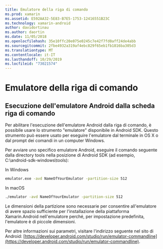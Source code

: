 ```yaml
---
title: Emulatore della riga di comando
ms.prod: xamarin
ms.assetid: E592AA32-5E83-B7E5-1753-12416551B23C
ms.technology: xamarin-android
author: davidortinau
ms.author: daortin
ms.date: 11/05/2018
ms.openlocfilehash: 35e10ffc20e075e0245c7e42f7fd0aff24de4abb
ms.sourcegitcommit: 2fbe4932a319af4ebc829f65eb1fb1816ba305d3
ms.translationtype: MT
ms.contentlocale: it-IT
ms.lasthandoff: 10/29/2019
ms.locfileid: "73021574"
---
```

# <a name="command-line-emulator"></a>Emulatore della riga di comando

## <a name="running-the-android-emulator-from-the-command-line"></a>Esecuzione dell'emulatore Android dalla scheda riga di comando

Per abilitare l'esecuzione dell'emulatore Android dalla riga di comando, è possibile usare lo strumento "emulatore" disponibile in Android SDK. Questo strumento può essere usato per eseguire l'emulatore dal terminale in OS X o dal prompt dei comandi in un computer Windows.

Per avviare uno specifico emulatore Android, eseguire il comando seguente dalla directory tools nella posizione di Android SDK (ad esempio, C:\android-sdk-windows\tools):

In Windows

```cmd
emulator.exe -avd NameOfYourEmulator -partition-size 512
```

In macOS

```bash
./emulator -avd NameOfYourEmulator -partition-size 512
```

Le dimensioni della partizione sono necessarie per consentire all'emulatore di avere spazio sufficiente per l'installazione della piattaforma Xamarin.Android nell'emulatore perché, per impostazione predefinita, l'emulatore è di piccole dimensioni.

Per altre informazioni sui parametri, visitare l'indirizzo seguente nel sito di Android: [https://developer.android.com/studio/run/emulator-commandline](https://developer.android.com/studio/run/emulator-commandline).
